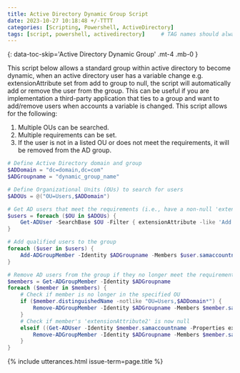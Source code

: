 ```yaml
---
title: Active Directory Dynamic Group Script
date: 2023-10-27 10:18:48 +/-TTTT
categories: [Scripting, Powershell, ActiveDirectory]
tags: [script, powershell, activedirectory]     # TAG names should always be lowercase
---
```


{: data-toc-skip='Active Directory Dynamic Group' .mt-4 .mb-0 }

This script below allows a standard group within active directory to become dynamic, when an active directory user has a variable change e.g.  extensionAttribute set from add to group to null, the script will automatically add or remove the user from the group. This can be useful if you are implementation a third-party application that ties to a group and want to add/remove users when accounts a variable is changed. This script allows for the following: 
1. Multiple OUs can be searched. 
2. Multiple requirements can be set. 
3. If the user is not in a listed OU or does not meet the requirements, it will be removed from the AD group. 

```powershell
# Define Active Directory domain and group 
$ADDomain = "dc=domain,dc=com" 
$ADGroupname = "dynamic_group_name" 

# Define Organizational Units (OUs) to search for users 
$ADOUs = @("OU=Users,$ADDomain") 

# Get AD users that meet the requirements (i.e., have a non-null 'extensionAttribute2') 
$users = foreach ($OU in $ADOUs) { 
    Get-ADUser -SearchBase $OU -Filter { extensionAttribute -like 'Add to Group' } -Properties extensionAttribute2 
} 

# Add qualified users to the group 
foreach ($user in $users) { 
    Add-ADGroupMember -Identity $ADGroupname -Members $user.samaccountname -ErrorAction SilentlyContinue 
} 

# Remove AD users from the group if they no longer meet the requirements 
$members = Get-ADGroupMember -Identity $ADGroupname 
foreach ($member in $members) { 
    # Check if member is no longer in the specified OU 
    if ($member.distinguishedName -notlike "OU=Users,$ADDomain*") { 
        Remove-ADGroupMember -Identity $ADGroupname -Members $member.samaccountname -Confirm:$false 
    } 
    # Check if member's 'extensionAttribute2' is now null 
    elseif ((Get-ADUser -Identity $member.samaccountname -Properties extensionAttribute2).extensionAttribute2 -eq $null) { 
        Remove-ADGroupMember -Identity $ADGroupname -Members $member.samaccountname -Confirm:$false 
    } 
} 
```

{% include utterances.html issue-term=page.title %}